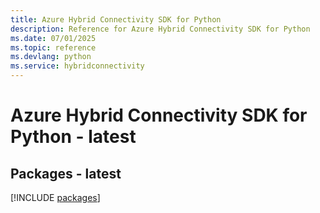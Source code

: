 ```yaml
---
title: Azure Hybrid Connectivity SDK for Python
description: Reference for Azure Hybrid Connectivity SDK for Python
ms.date: 07/01/2025
ms.topic: reference
ms.devlang: python
ms.service: hybridconnectivity
---
```

# Azure Hybrid Connectivity SDK for Python - latest
## Packages - latest
[!INCLUDE [packages](hybrid-connectivity-index.md)]